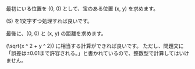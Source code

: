 最初にいる位置を (0, 0) として、宝のある位置 (x, y) を求めます。

\(S\) を1文字ずつ処理すれば良いです。

最後に、(0, 0) と (x, y) の距離を求めます。

\(\sqrt{x ^ 2 + y ^ 2}\) に相当する計算ができれば良いです。
ただし、問題文に「誤差は±0.01まで許容される。」と書かれているので、整数型で計算してはいけません。